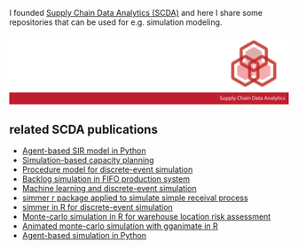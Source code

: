I founded <a href="https://www.supplychaindataanalytics.com">Supply Chain Data Analytics (SCDA)</a> and here I share some repositories that can be used for e.g. simulation modeling.

<img src="https://github.com/LinnartSF/logos/blob/main/main1.png" alt="SCDA - Supply Chain Data Analytics" title="">

<h2>related SCDA publications</h2>

- <a href="https://www.supplychaindataanalytics.com/agent-based-sir-model-python-example/">Agent-based SIR model in Python</a>
- <a href="https://www.supplychaindataanalytics.com/simulation-based-capacity-planning/">Simulation-based capacity planning</a>
- <a href="https://www.supplychaindataanalytics.com/procedure-model-for-discrete-event-simulation/">Procedure model for discrete-event simulation</a>
- <a href="https://www.supplychaindataanalytics.com/backlog-simulation-in-fifo-production-system/">Backlog simulation in FIFO production system</a>
- <a href="https://www.supplychaindataanalytics.com/machine-learning-and-discrete-event-simulation-exemplary-applications/">Machine learning and discrete-event simulation</a>
- <a href="https://www.supplychaindataanalytics.com/simmer-r-package-applied-to-simulate-simple-receival-inspection-process/">simmer r package applied to simulate simple receival process</a>
- <a href="https://www.supplychaindataanalytics.com/simmer-in-r-for-discrete-event-simulation/">simmer in R for discrete-event simulation</a>
- <a href="https://www.supplychaindataanalytics.com/monte-carlo-simulation-in-r-for-warehouse-location-risk-assessment/">Monte-carlo simulation in R for warehouse location risk assessment</a>
- <a href="https://www.supplychaindataanalytics.com/animated-monte-carlo-simulation-with-gganimate-in-r/">Animated monte-carlo simulation with gganimate in R</a>
- <a href="https://www.supplychaindataanalytics.com/a-simple-agent-based-simulation-run-visualized-using-matplotlib-in-python/">Agent-based simulation in Python</a>
